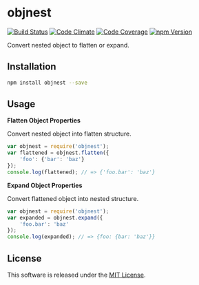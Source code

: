 objnest
==========

<!-- Badge Start -->
<a name="badges"></a>

[![Build Status][bd_travis_shield_url]][bd_travis_url]
[![Code Climate][bd_codeclimate_shield_url]][bd_codeclimate_url]
[![Code Coverage][bd_codeclimate_coverage_shield_url]][bd_codeclimate_url]
[![npm Version][bd_npm_shield_url]][bd_npm_url]

[bd_repo_url]: https://github.com/okunishinishi/node-objnest
[bd_travis_url]: http://travis-ci.org/okunishinishi/node-objnest
[bd_travis_shield_url]: http://img.shields.io/travis/okunishinishi/node-objnest.svg?style=flat
[bd_license_url]: https://github.com/okunishinishi/node-objnest/blob/master/LICENSE
[bd_codeclimate_url]: http://codeclimate.com/github/okunishinishi/node-objnest
[bd_codeclimate_shield_url]: http://img.shields.io/codeclimate/github/okunishinishi/node-objnest.svg?style=flat
[bd_codeclimate_coverage_shield_url]: http://img.shields.io/codeclimate/coverage/github/okunishinishi/node-objnest.svg?style=flat
[bd_gemnasium_url]: https://gemnasium.com/okunishinishi/node-objnest
[bd_gemnasium_shield_url]: https://gemnasium.com/okunishinishi/node-objnest.svg
[bd_npm_url]: http://www.npmjs.org/package/objnest
[bd_npm_shield_url]: http://img.shields.io/npm/v/objnest.svg?style=flat

<!-- Badge End -->


<!-- Description Start -->
<a name="description"></a>

Convert nested object to flatten or expand.

<!-- Description End -->



<!-- Sections Start -->
<a name="sections"></a>

Installation
-----

```bash
npm install objnest --save
```
Usage
-----

**Flatten Object Properties**

Convert nested object into flatten structure.

```javascript
var objnest = require('objnest');
var flattened = objnest.flatten({
    'foo': {'bar': 'baz'}
});
console.log(flattened); // => {'foo.bar': 'baz'}
```

**Expand Object Properties**

Convert flattened object into nested structure.

```javascript
var objnest = require('objnest');
var expanded = objnest.expand({
    'foo.bar': 'baz'
});
console.log(expanded); // => {foo: {bar: 'baz'}}
```

<!-- Sections Start -->


<!-- LICENSE Start -->
<a name="license"></a>

License
-------
This software is released under the [MIT License](https://github.com/okunishinishi/node-objnest/blob/master/LICENSE).

<!-- LICENSE End -->



